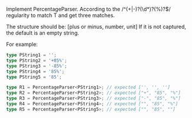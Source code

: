 Implement PercentageParser. According to the /^(\+|\-)?(\d\*)?(\%)?$/ regularity to match T and get three matches.

The structure should be: [plus or minus, number, unit] If it is not captured, the default is an empty string.

For example:

```ts
type PString1 = '';
type PString2 = '+85%';
type PString3 = '-85%';
type PString4 = '85%';
type PString5 = '85';

type R1 = PercentageParser<PString1>; // expected ['', '', '']
type R2 = PercentageParser<PString2>; // expected ["+", "85", "%"]
type R3 = PercentageParser<PString3>; // expected ["-", "85", "%"]
type R4 = PercentageParser<PString4>; // expected ["", "85", "%"]
type R5 = PercentageParser<PString5>; // expected ["", "85", ""]
```
